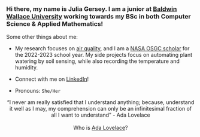 ### Hi there, my name is Julia Gersey. I am a junior at <a href="https://www.bw.edu/">Baldwin Wallace University</a> working towards my BSc in both Computer Science & Applied Mathematics!

Some other things about me: 

- My research focuses on <a href="https://mopsdev.bw.edu/~bkrupp/aq/view.php">air quality</a>, and I am a <a href="http://osgc.org/recipients/">NASA OSGC scholar</a> for the 2022-2023 school year. My side projects focus on automating plant watering by soil sensing, while also recording the temperature and humidity.

- Connect with me on <a href="https://www.linkedin.com/in/juliagersey/">LinkedIn</a>! 

- Pronouns: `She/Her`

<div align="center">
  “I never am really satisfied that I understand anything; because, understand it well as I may, my comprehension can only be an infinitesimal fraction of all I want to understand”
  - Ada Lovelace
  <br>
  <br>
  Who is <a href="https://www.biography.com/scholar/ada-lovelace">Ada Lovelace</a>?
</div>
